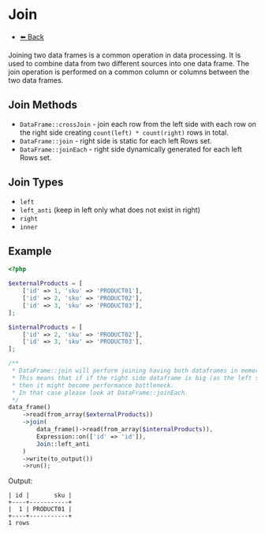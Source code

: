 # Join

- [⬅️️ Back](/documentation/components/core/core.md)

Joining two data frames is a common operation in data processing. 
It is used to combine data from two different sources into one data frame. 
The join operation is performed on a common column or columns between the two data frames.

## Join Methods

* `DataFrame::crossJoin` - join each row from the left side with each row on the right side creating `count(left) * count(right)` rows in total.
* `DataFrame::join` - right side is static for each left Rows set.
* `DataFrame::joinEach` - right side dynamically generated for each left Rows set.

## Join Types

* `left`
* `left_anti` (keep in left only what does not exist in right)
* `right`
* `inner`

## Example

```php
<?php

$externalProducts = [
    ['id' => 1, 'sku' => 'PRODUCT01'],
    ['id' => 2, 'sku' => 'PRODUCT02'],
    ['id' => 3, 'sku' => 'PRODUCT03'],
];

$internalProducts = [
    ['id' => 2, 'sku' => 'PRODUCT02'],
    ['id' => 3, 'sku' => 'PRODUCT03'],
];

/**
 * DataFrame::join will perform joining having both dataframes in memory.
 * This means that if if the right side dataframe is big (as the left side usually will be a batch)
 * then it might become performance bottleneck.
 * In that case please look at DataFrame::joinEach.
 */
data_frame()
    ->read(from_array($externalProducts))
    ->join(
        data_frame()->read(from_array($internalProducts)),
        Expression::on(['id' => 'id']),
        Join::left_anti
    )
    ->write(to_output())
    ->run();
```

Output: 

```console
| id |       sku |
+----+-----------+
|  1 | PRODUCT01 |
+----+-----------+
1 rows
```

